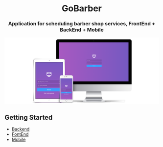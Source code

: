<h1 align="center">GoBarber</h1>
<h3 align="center"> 
Application for scheduling barber shop services, FrontEnd + BackEnd + Mobile</h3>
<p align="center">
<img src=".github/assets/MockupGobarber.png" />
</p>

## Getting Started
* [Backend](https://github.com/abauruel/GoBarber/tree/master/gobarberBackend)
* [FontEnd](https://github.com/abauruel/GoBarber/tree/master/gobarberFrontEnd)
* [Mobile](https://github.com/abauruel/GoBarber/tree/master/gobarberMobile)


